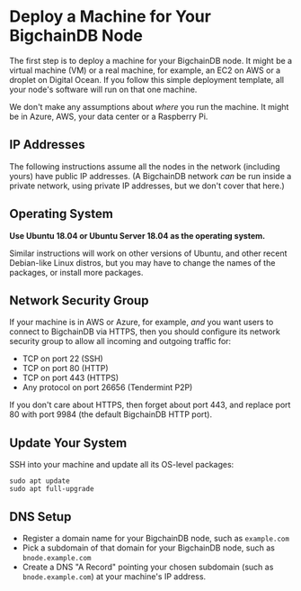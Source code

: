 <!---
Copyright © 2020 Interplanetary Database Association e.V.,
BigchainDB and IPDB software contributors.
SPDX-License-Identifier: (Apache-2.0 AND CC-BY-4.0)
Code is Apache-2.0 and docs are CC-BY-4.0
--->

# Deploy a Machine for Your BigchainDB Node

The first step is to deploy a machine for your BigchainDB node.
It might be a virtual machine (VM) or a real machine, for example, 
an EC2 on AWS or a droplet on Digital Ocean.
If you follow this simple deployment template, all your node's
software will run on that one machine.

We don't make any assumptions about _where_ you run the machine.
It might be in Azure, AWS, your data center or a Raspberry Pi.

## IP Addresses

The following instructions assume all the nodes
in the network (including yours) have public IP addresses.
(A BigchainDB network _can_ be run inside a private network,
using private IP addresses, but we don't cover that here.)

## Operating System

**Use Ubuntu 18.04 or Ubuntu Server 18.04 as the operating system.**

Similar instructions will work on other versions of Ubuntu,
and other recent Debian-like Linux distros,
but you may have to change the names of the packages,
or install more packages.

## Network Security Group

If your machine is in AWS or Azure, for example, _and_
you want users to connect to BigchainDB via HTTPS,
then you should configure its network security group
to allow all incoming and outgoing traffic for:

* TCP on port 22 (SSH)
* TCP on port 80 (HTTP)
* TCP on port 443 (HTTPS)
* Any protocol on port 26656 (Tendermint P2P)

If you don't care about HTTPS, then forget about port 443,
and replace port 80 with port 9984 (the default BigchainDB HTTP port).

## Update Your System

SSH into your machine and update all its OS-level packages:

```
sudo apt update
sudo apt full-upgrade
```

## DNS Setup

* Register a domain name for your BigchainDB node, such as `example.com`
* Pick a subdomain of that domain for your BigchainDB node, such as `bnode.example.com`
* Create a DNS "A Record" pointing your chosen subdomain (such as `bnode.example.com`)
  at your machine's IP address.
